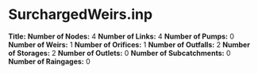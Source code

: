 # SurchargedWeirs.inp
**Title:** 
**Number of Nodes:** 4
**Number of Links:** 4
**Number of Pumps:** 0
**Number of Weirs:** 1
**Number of Orifices:** 1
**Number of Outfalls:** 2
**Number of Storages:** 2
**Number of Outlets:** 0
**Number of Subcatchments:** 0
**Number of Raingages:** 0

